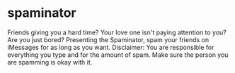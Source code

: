 # spaminator
Friends giving you a hard time? Your love one isn't paying attention to you? Are you just bored? Presenting the Spaminator, spam your friends on iMessages for as long as you want. Disclaimer: You are responsible for everything you type and for the amount of spam. Make sure the person you are spamming is okay with it. 
